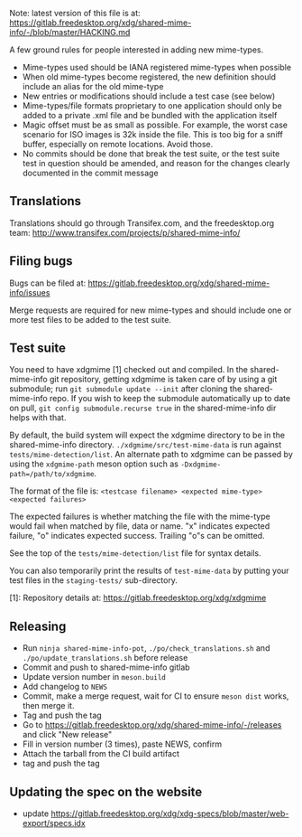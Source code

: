Note: latest version of this file is at:
https://gitlab.freedesktop.org/xdg/shared-mime-info/-/blob/master/HACKING.md

A few ground rules for people interested in adding new mime-types.

* Mime-types used should be IANA registered mime-types when possible
* When old mime-types become registered, the new definition should
  include an alias for the old mime-type
* New entries or modifications should include a test case (see below)
* Mime-types/file formats proprietary to one application should only
  be added to a private .xml file and be bundled with the application
  itself
* Magic offset must be as small as possible. For example, the worst case
  scenario for ISO images is 32k inside the file. This is too big for a sniff
  buffer, especially on remote locations. Avoid those.
* No commits should be done that break the test suite, or the test suite
  test in question should be amended, and reason for the changes clearly
  documented in the commit message

Translations
------------

Translations should go through Transifex.com, and the freedesktop.org team:
http://www.transifex.com/projects/p/shared-mime-info/

Filing bugs
-----------

Bugs can be filed at:
https://gitlab.freedesktop.org/xdg/shared-mime-info/issues

Merge requests are required for new mime-types and should include one or
more test files to be added to the test suite.

Test suite
----------

You need to have xdgmime [1] checked out and compiled. In the shared-mime-info
git repository, getting xdgmime is taken care of by using a git submodule; run
`git submodule update --init` after cloning the shared-mime-info repo. If
you wish to keep the submodule automatically up to date on pull, `git config
submodule.recurse true` in the shared-mime-info dir helps with that.

By default, the build system will expect the xdgmime directory to be in the
shared-mime-info directory. `./xdgmime/src/test-mime-data` is run against
`tests/mime-detection/list`. An alternate path to xdgmime can be passed by
using the `xdgmime-path` meson option such as `-Dxdgmime-path=/path/to/xdgmime`.

The format of the file is:
`<testcase filename> <expected mime-type> <expected failures>`

The expected failures is whether matching the file with the mime-type would
fail when matched by file, data or name. "x" indicates expected failure, "o"
indicates expected success. Trailing "o"s can be omitted.

See the top of the `tests/mime-detection/list` file for syntax details.

You can also temporarily print the results of `test-mime-data` by putting your
test files in the `staging-tests/` sub-directory.

[1]: Repository details at:
https://gitlab.freedesktop.org/xdg/xdgmime

Releasing
---------

- Run `ninja shared-mime-info-pot`, `./po/check_translations.sh` and
  `./po/update_translations.sh` before release
- Commit and push to shared-mime-info gitlab
- Update version number in `meson.build`
- Add changelog to `NEWS`
- Commit, make a merge request, wait for CI to ensure `meson dist` works, then merge it.
- Tag and push the tag
- Go to https://gitlab.freedesktop.org/xdg/shared-mime-info/-/releases and click "New release"
- Fill in version number (3 times), paste NEWS, confirm
- Attach the tarball from the CI build artifact
- tag and push the tag

Updating the spec on the website
--------------------------------

- update https://gitlab.freedesktop.org/xdg/xdg-specs/blob/master/web-export/specs.idx
